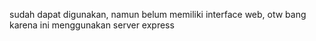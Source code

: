 sudah dapat digunakan, namun belum memiliki interface web, otw bang karena ini menggunakan server express
